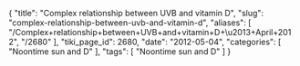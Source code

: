 {
    "title": "Complex relationship between UVB and vitamin D",
    "slug": "complex-relationship-between-uvb-and-vitamin-d",
    "aliases": [
        "/Complex+relationship+between+UVB+and+vitamin+D+\u2013+April+2012",
        "/2680"
    ],
    "tiki_page_id": 2680,
    "date": "2012-05-04",
    "categories": [
        "Noontime sun and D"
    ],
    "tags": [
        "Noontime sun and D"
    ]
}